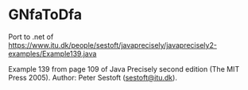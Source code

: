 # GNfaToDfa

Port to .net of https://www.itu.dk/people/sestoft/javaprecisely/javaprecisely2-examples/Example139.java

Example 139 from page 109 of Java Precisely second edition (The MIT Press 2005). Author: Peter Sestoft (sestoft@itu.dk).
